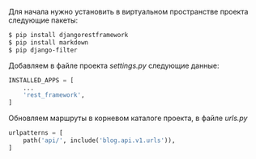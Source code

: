Для начала нужно установить в виртуальном пространстве проекта следующие пакеты:

```bash
$ pip install djangorestframework
$ pip install markdown
$ pip django-filter
```

Добавляем в файле проекта _settings.py_ следующие данные:

```python
INSTALLED_APPS = [
	...
	'rest_framework',
]
```

Обновляем маршруты в корневом каталоге проекта, в файле _urls.py_

```python
urlpatterns = [
	path('api/', include('blog.api.v1.urls')),  
]
```

